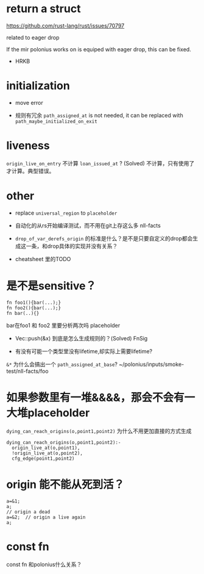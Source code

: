 # return a struct
https://github.com/rust-lang/rust/issues/70797

  related to eager drop

  If the mir polonius works on is equiped with eager drop, this can be fixed.


- HRKB

# initialization
- move error

- 规则有冗余
`path_assigned_at` is not needed, it can be replaced with  `path_maybe_initialized_on_exit`

# liveness
`origin_live_on_entry` 不计算 `loan_issued_at` ? (Solved)
  不计算，只有使用了才计算。典型错误。

# other
- replace `universal_region` to `placeholder`

- 自动化的从rs开始编译测试，而不用在git上存这么多 nll-facts

- `drop_of_var_derefs_origin` 的标准是什么？是不是只要自定义的drop都会生成这一条，和drop具体的实现并没有关系？

- cheatsheet 里的TODO

# 是不是sensitive？
```
fn foo1(){bar(...);}
fn foo2(){bar(...);}
fn bar(..){}
```

bar在foo1 和 foo2 里要分析两次吗
placeholder

- Vec::push(&x)
  到底是怎么生成规则的？(Solved)
  FnSig


- 有没有可能一个类型里没有lifetime,却实际上需要lifetime?

`&*` 为什么会搞出一个 `path_assigned_at_base`?
 ~/polonius/inputs/smoke-test/nll-facts/foo



# 如果参数里有一堆&&&&，那会不会有一大堆placeholder


`dying_can_reach_origins(o,point1,point2)` 为什么不用更加直接的方式生成
```
dying_can_reach_origins(o,point1,point2):-
  origin_live_at(o,point1),
  !origin_live_at(o,point2),
  cfg_edge(point1,point2)
```

# origin 能不能从死到活？

```
a=&1;
a;
// origin a dead
a=&2;  // origin a live again
a;
```

# const fn                 
const fn 和polonius什么关系？

